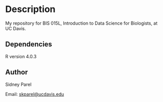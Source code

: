 # Description
My repository for BIS 015L, Introduction to Data Science for Biologists, at UC Davis.

## Dependencies
R version 4.0.3

## Author
Sidney Parel

Email: skparel@ucdavis.edu
